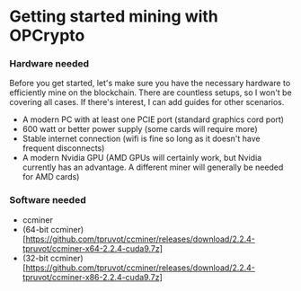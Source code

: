 # Getting started mining with OPCrypto

### Hardware needed
Before you get started, let's make sure you have the necessary hardware to efficiently mine on the blockchain.  There are countless setups, so I won't be covering all cases.  If there's interest, I can add guides for other scenarios.

 - A modern PC with at least one PCIE port (standard graphics cord port)
 - 600 watt or better power supply (some cards will require more)
 - Stable internet connection (wifi is fine so long as it doesn't have frequent disconnects)
 - A modern Nvidia GPU (AMD GPUs will certainly work, but Nvidia currently has an advantage.  A different miner will generally be needed for AMD cards)
 
 ### Software needed
 - ccminer 
  - (64-bit ccminer)[https://github.com/tpruvot/ccminer/releases/download/2.2.4-tpruvot/ccminer-x64-2.2.4-cuda9.7z]
  - (32-bit ccminer)[https://github.com/tpruvot/ccminer/releases/download/2.2.4-tpruvot/ccminer-x86-2.2.4-cuda9.7z]
  
  
